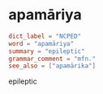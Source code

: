 # apamāriya

``` toml
dict_label = "NCPED"
word = "apamāriya"
summary = "epileptic"
grammar_comment = "mfn."
see_also = ["apamārika"]
```

epileptic

